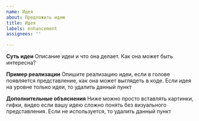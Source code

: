 ```yaml
---
name: Идея
about: Предложить идею
title: Идея
labels: enhancement
assignees: ''

---
```


**Суть идеи**
Описание идеи и что она делает. Как она может быть интересна?

**Пример реализации**
Опишите реализацию идеи, если в голове появляется представление, как она может выглядеть в коде. Если идея на уровне только идеи, то удалить данный пункт

**Дополнительные объяснения**
Ниже можно просто вставлять картинки, гифки, видео если вашу идею сложно понять без визуального представления. Если не используется, то удалить данный пункт
